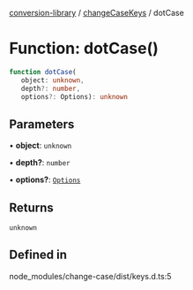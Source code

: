 [conversion-library](../../../globals.md) / [changeCaseKeys](../index.md) / dotCase

# Function: dotCase()

```ts
function dotCase(
   object: unknown, 
   depth?: number, 
   options?: Options): unknown
```

## Parameters

• **object**: `unknown`

• **depth?**: `number`

• **options?**: [`Options`](../../changeCase/interfaces/Options.md)

## Returns

`unknown`

## Defined in

node\_modules/change-case/dist/keys.d.ts:5
